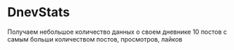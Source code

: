 # DnevStats
Получаем небольшое количество данных о своем дневнике
10 постов с самым больши количеством постов, просмотров, лайков
